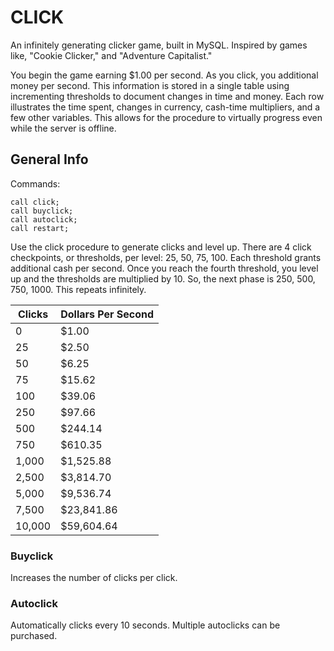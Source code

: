# CLICK
An infinitely generating clicker game, built in MySQL. Inspired by games like, "Cookie Clicker," and "Adventure Capitalist." 

You begin the game earning $1.00 per second. As you click, you additional money per second. This information is stored in a single table using incrementing thresholds to document changes in time and money. Each row illustrates the time spent, changes in currency, cash-time multipliers, and a few other variables. This allows for the procedure to virtually progress even while the server is offline.

## General Info
Commands:
```
call click;
call buyclick;
call autoclick;
call restart;
```

Use the click procedure to generate clicks and level up. There are 4 click checkpoints, or thresholds, per level: 25, 50, 75, 100. Each threshold grants additional cash per second. Once you reach the fourth threshold, you level up and the thresholds are multiplied by 10. So, the next phase is 250, 500, 750, 1000. This repeats infinitely.

| Clicks  | Dollars Per Second |
| ------------- | ------------- |
| 0  | $1.00  |
| 25  | $2.50 |
| 50  | $6.25  |
| 75  | $15.62  |
| 100  | $39.06 |
| 250  | $97.66  |
| 500  | $244.14  |
| 750  | $610.35  |
| 1,000  | $1,525.88  |
| 2,500  | $3,814.70  |
| 5,000  | $9,536.74  |
| 7,500  | $23,841.86  |
| 10,000  | $59,604.64  |


### Buyclick
Increases the number of clicks per click. 

### Autoclick
Automatically clicks every 10 seconds. Multiple autoclicks can be purchased.
